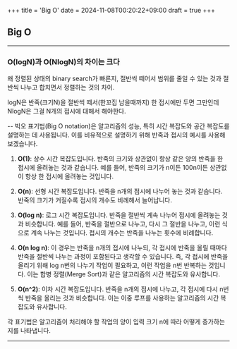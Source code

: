 +++
title = 'Big O'
date = 2024-11-08T00:20:22+09:00
draft = true
+++
## Big O


---
### O(logN)과 O(NlogN)의 차이는 크다
왜 정렬된 상태의 binary search가 빠른지,
절반씩 떼어서 범위를 줄일 수 있는 것과
절반씩 나누고 합치면서 정렬하는 것의 차이.

logN은 반죽(크기N)을 절반씩 떼서(한꼬집 남을때까지) 한 접시에만 두면 그만인데
NlogN은 그걸 N개의 접시에 대해서 해야한다. 

--
빅오 표기법(Big O notation)은 알고리즘의 성능, 특히 시간 복잡도와 공간 복잡도를 설명하는 데 사용됩니다. 이를 비유적으로 설명하기 위해 반죽과 접시의 예시를 사용해 보겠습니다.

1. **O(1)**: 상수 시간 복잡도입니다. 반죽의 크기와 상관없이 항상 같은 양의 반죽을 한 접시에 올려놓는 것과 같습니다. 예를 들어, 반죽의 크기가 n이든 100n이든 상관없이 항상 한 접시에 올려놓는 것입니다.

2. **O(n)**: 선형 시간 복잡도입니다. 반죽을 n개의 접시에 나누어 놓는 것과 같습니다. 반죽의 크기가 커질수록 접시의 개수도 비례해서 늘어납니다.

3. **O(log n)**: 로그 시간 복잡도입니다. 반죽을 절반씩 계속 나누어 접시에 올려놓는 것과 비슷합니다. 예를 들어, 반죽을 절반으로 나누고, 다시 그 절반을 나누고, 이런 식으로 계속 나누는 것입니다. 접시의 개수는 반죽을 나누는 횟수에 비례합니다.

4. **O(n log n)**: 이 경우는 반죽을 n개의 접시에 나누되, 각 접시에 반죽을 올릴 때마다 반죽을 절반씩 나누는 과정이 포함된다고 생각할 수 있습니다. 즉, 각 접시에 반죽을 올리기 위해 log n번의 나누기 작업이 필요하고, 이런 작업을 n번 반복하는 것입니다. 이는 합병 정렬(Merge Sort)과 같은 알고리즘의 시간 복잡도와 유사합니다.

5. **O(n^2)**: 이차 시간 복잡도입니다. 반죽을 n개의 접시에 나누고, 각 접시에 다시 n번씩 반죽을 올리는 것과 비슷합니다. 이는 이중 루프를 사용하는 알고리즘의 시간 복잡도와 유사합니다.

각 표기법은 알고리즘이 처리해야 할 작업의 양이 입력 크기 n에 따라 어떻게 증가하는지를 나타냅니다.

---

